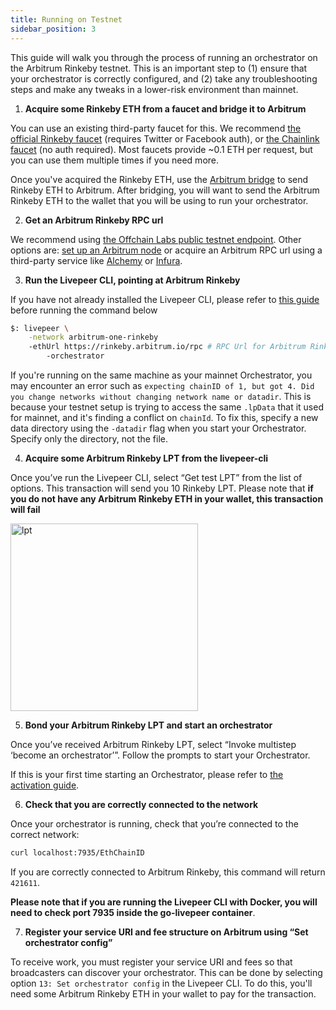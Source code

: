```yaml
---
title: Running on Testnet
sidebar_position: 3
---
```


This guide will walk you through the process of running an orchestrator on the Arbitrum Rinkeby testnet. This is an important step to (1) ensure that your orchestrator is correctly configured, and (2) take any troubleshooting steps and make any tweaks in a lower-risk environment than mainnet.

1. **Acquire some Rinkeby ETH from a faucet and bridge it to Arbitrum**

You can use an existing third-party faucet for this. We recommend [the official Rinkeby faucet](https://www.rinkeby.io/#faucet) (requires Twitter or Facebook auth), or [the Chainlink faucet](https://faucets.chain.link/rinkeby) (no auth required). Most faucets provide ~0.1 ETH per request, but you can use them multiple times if you need more.

Once you've acquired the Rinkeby ETH, use the [Arbitrum bridge](https://bridge.arbitrum.io) to send Rinkeby ETH to Arbitrum. After bridging, you will want to send the Arbitrum Rinkeby ETH to the wallet that you will be using to run your orchestrator.

2. **Get an Arbitrum Rinkeby RPC url**

We recommend using [the Offchain Labs public testnet endpoint](https://developer.offchainlabs.com/docs/public_testnet). Other options are: [set up an Arbitrum node](https://developer.offchainlabs.com/docs/running_node) or acquire an Arbitrum RPC url using a third-party service like [Alchemy](https://www.alchemy.com/) or [Infura](https://infura.io/). 

3. **Run the Livepeer CLI, pointing at Arbitrum Rinkeby**

If you have not already installed the Livepeer CLI, please refer to [this guide](https://livepeer.org/docs/installation/install-livepeer/) before running the command below

```bash
$: livepeer \
    -network arbitrum-one-rinkeby
    -ethUrl https://rinkeby.arbitrum.io/rpc # RPC Url for Arbitrum Rinkeby provider, acquired in Step 2 above
		-orchestrator
```

If you're running on the same machine as your mainnet Orchestrator, you may encounter an error such as `expecting chainID of 1, but got 4. Did you change networks without changing network name or datadir`. This is because your testnet setup is trying to access the same `.lpData` that it used for mainnet, and it's finding a conflict on `chainId`. To fix this, specify a new data directory using the `-datadir` flag when you start your Orchestrator. Specify only the directory, not the file.

4. **Acquire some Arbitrum Rinkeby LPT from the livepeer-cli**

Once you’ve run the Livepeer CLI, select “Get test LPT” from the list of options. This transaction will send you 10 Rinkeby LPT. Please note that **if you do not have any Arbitrum Rinkeby ETH in your wallet, this transaction will fail**

<img src="/docs-assets/video-miners/getting-started/testnet_lpt.png" alt="lpt" width="300"/>

5. **Bond your Arbitrum Rinkeby LPT and start an orchestrator**

Once you’ve received Arbitrum Rinkeby LPT, select “Invoke multistep ‘become an orchestrator’”. Follow the prompts to start your Orchestrator.

If this is your first time starting an Orchestrator, please refer to [the activation guide](/video-miners/getting-started/activation).

6. **Check that you are correctly connected to the network**

Once your orchestrator is running, check that you’re connected to the correct network:

```bash
curl localhost:7935/EthChainID 
```

If you are correctly connected to Arbitrum Rinkeby, this command will return `421611`.

**Please note that if you are running the Livepeer CLI with Docker, you will need to check port 7935 inside the go-livepeer container**.


7. **Register your service URI and fee structure on Arbitrum  using “Set orchestrator config”**

To receive work, you must register your service URI and fees so that broadcasters can discover your orchestrator. This can be done by selecting option `13: Set orchestrator config` in the Livepeer CLI. To do this, you'll need some Arbitrum Rinkeby ETH in your wallet to pay for the transaction.

